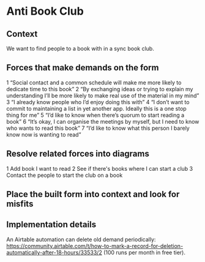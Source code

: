 # Anti Book Club

## Context

We want to find people to a book with in a sync book club.

## Forces that make demands on the form

1 “Social contact and a common schedule will make me more likely to dedicate time to this book”
2 “By exchanging ideas or trying to explain my understanding I’ll be more likely to make real use of the material in my mind”
3 “I already know people who I’d enjoy doing this with”
4 “I don’t want to commit to maintaining a list in yet another app. Ideally this is a one stop thing for me”
5 “I’d like to know when there’s quorum to start reading a book”
6 “It’s okay, I can organise the meetings by myself, but I need to know who wants to read this book”
7 “I’d like to know what this person I barely know now is wanting to read”

## Resolve related forces into diagrams

1 Add book I want to read
2 See if there's books where I can start a club
3 Contact the people to start the club on a book

## Place the built form into context and look for misfits

## Implementation details

An Airtable automation can delete old demand periodically: https://community.airtable.com/t/how-to-mark-a-record-for-deletion-automatically-after-18-hours/33533/2 (100 runs per month in free tier).
